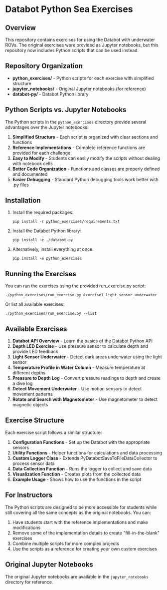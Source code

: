 # Databot Python Sea Exercises

## Overview

This repository contains exercises for using the Databot with underwater ROVs. The original exercises were provided as Jupyter notebooks, but this repository now includes Python scripts that can be used instead.

## Repository Organization

- **python_exercises/** - Python scripts for each exercise with simplified structure
- **jupyter_notebooks/** - Original Jupyter notebooks (for reference)
- **databot-py/** - Databot Python library

## Python Scripts vs. Jupyter Notebooks

The Python scripts in the `python_exercises` directory provide several advantages over the Jupyter notebooks:

1. **Simplified Structure** - Each script is organized with clear sections and functions
2. **Reference Implementations** - Complete reference functions are provided for each challenge
3. **Easy to Modify** - Students can easily modify the scripts without dealing with notebook cells
4. **Better Code Organization** - Functions and classes are properly defined and documented
5. **Easier Debugging** - Standard Python debugging tools work better with .py files

## Installation

1. Install the required packages:
   ```
   pip install -r python_exercises/requirements.txt
   ```

2. Install the Databot Python library:
   ```
   pip install -e ./databot-py
   ```

3. Alternatively, install everything at once:
   ```
   pip install -e python_exercises
   ```

## Running the Exercises

You can run the exercises using the provided run_exercise.py script:

```
./python_exercises/run_exercise.py exercise1_light_sensor_underwater
```

Or list all available exercises:

```
./python_exercises/run_exercise.py --list
```

## Available Exercises

1. **Databot API Overview** - Learn the basics of the Databot Python API
2. **Depth LED Exercise** - Use pressure sensor to calculate depth and provide LED feedback
3. **Light Sensor Underwater** - Detect dark areas underwater using the light sensor
4. **Temperature Profile in Water Column** - Measure temperature at different depths
5. **Pressure to Depth Log** - Convert pressure readings to depth and create a dive log
6. **Detect Movement Underwater** - Use motion sensors to detect movement patterns
7. **Rotate and Search with Magnetometer** - Use magnetometer to detect magnetic objects

## Exercise Structure

Each exercise script follows a similar structure:

1. **Configuration Functions** - Set up the Databot with the appropriate sensors
2. **Utility Functions** - Helper functions for calculations and data processing
3. **Custom Logger Class** - Extends PyDatabotSaveToFileDataCollector to process sensor data
4. **Data Collection Function** - Runs the logger to collect and save data
5. **Visualization Function** - Creates plots from the collected data
6. **Example Usage** - Shows how to use the functions in the script

## For Instructors

The Python scripts are designed to be more accessible for students while still covering all the same concepts as the original notebooks. You can:

1. Have students start with the reference implementations and make modifications
2. Remove some of the implementation details to create "fill-in-the-blank" exercises
3. Combine multiple scripts for more complex projects
4. Use the scripts as a reference for creating your own custom exercises

## Original Jupyter Notebooks

The original Jupyter notebooks are available in the `jupyter_notebooks` directory for reference.